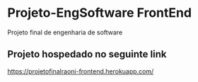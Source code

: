 # Projeto-EngSoftware FrontEnd

Projeto final de engenharia de software

## Projeto hospedado no seguinte link

https://projetofinalraoni-frontend.herokuapp.com/
